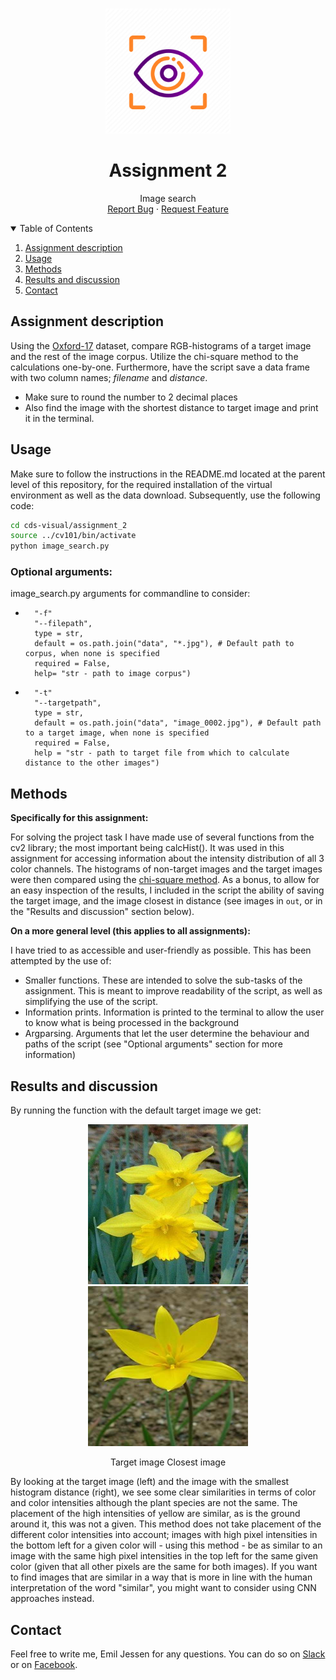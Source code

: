 <!-- PROJECT LOGO -->
<br />
<p align="center">
  <a href="https://github.com/emiltj/cds-visual-exam">
    <img src="../README_images/vis_logo.png" alt="Logo" width="200" height="200">
  </a>
  
  <h1 align="center">Assignment 2</h1>

  <p align="center">
    Image search
    <br />
    <a href="https://github.com/emiltj/cds-visual-exam/issues">Report Bug</a>
    ·
    <a href="https://github.com/emiltj/cds-visual-exam/issues">Request Feature</a>
  </p>
</p>

<!-- TABLE OF CONTENTS -->
<details open="open">
  <summary>Table of Contents</summary>
  <ol>
    <li><a href="#assignment-description">Assignment description</a></li>
    <li><a href="#usage">Usage</a></li>
    <li><a href="#methods">Methods</a></li>
    <li><a href="#results-and-discussion">Results and discussion</a></li>
    <li><a href="#contact">Contact</a></li>
  </ol>
</details>

<!-- ASSIGNMENT DESCRIPTION -->
## Assignment description

Using the [Oxford-17](https://www.robots.ox.ac.uk/~vgg/data/flowers/17/) dataset, compare RGB-histograms of a target image and the rest of the image corpus. Utilize the chi-square method to the calculations one-by-one. Furthermore, have the script save a data frame with two column names; _filename_ and _distance_. 

- Make sure to round the number to 2 decimal places
- Also find the image with the shortest distance to target image and print it in the terminal.

<!-- USAGE -->
## Usage

Make sure to follow the instructions in the README.md located at the parent level of this repository, for the required installation of the virtual environment as well as the data download.
Subsequently, use the following code:

```bash
cd cds-visual/assignment_2
source ../cv101/bin/activate
python image_search.py
```

### Optional arguments:

image_search.py arguments for commandline to consider:
-       "-f"
        "--filepath", 
        type = str,
        default = os.path.join("data", "*.jpg"), # Default path to corpus, when none is specified
        required = False,
        help= "str - path to image corpus")
-       "-t"
        "--targetpath",
        type = str, 
        default = os.path.join("data", "image_0002.jpg"), # Default path to a target image, when none is specified
        required = False,
        help = "str - path to target file from which to calculate distance to the other images")

<!-- METHODS -->
## Methods

**Specifically for this assignment:**

For solving the project task I have made use of several functions from the cv2 library; the most important being calcHist(). It was used in this assignment for accessing information about the intensity distribution of all 3 color channels.
The histograms of non-target images and the target images were then compared using the [chi-square method](https://docs.opencv.org/3.4/d6/dc7/group__imgproc__hist.html#gga994f53817d621e2e4228fc646342d386aa88d6751fb2bb79e07aa8c8717fda881).
As a bonus, to allow for an easy inspection of the results, I included in the script the ability of saving the target image, and the image closest in distance (see images in ```out```, or in the "Results and discussion" section below).

**On a more general level (this applies to all assignments):**

I have tried to as accessible and user-friendly as possible. This has been attempted by the use of:
- Smaller functions. These are intended to solve the sub-tasks of the assignment. This is meant to improve readability of the script, as well as simplifying the use of the script.
- Information prints. Information is printed to the terminal to allow the user to know what is being processed in the background
- Argparsing. Arguments that let the user determine the behaviour and paths of the script (see "Optional arguments" section for more information)


<!-- RESULTS AND DISCUSSION -->
## Results and discussion
By running the function with the default target image we get:
<p align="center"><a href="https://github.com/emiltj/cds-visual-exam/tree/main/assignment_2/out"><img src="./out/target_image.jpg" alt="Logo" width="256" height="256">   <img src="./out/closest_image.jpg" alt="Logo" width="256" height="256"></a></p>
<p align="center">Target image                 Closest image<p/>

By looking at the target image (left) and the image with the smallest histogram distance (right), we see some clear similarities in terms of color and color intensities although the plant species are not the same. The placement of the high intensities of yellow are similar, as is the ground around it, this was not a given. 
This method does not take placement of the different color intensities into account; images with high pixel intensities in the bottom left for a given color will - using this method - be as similar to an image with the same high pixel intensities in the top left for the same given color (given that all other pixels are the same for both images). If you want to find images that are similar in a way that is more in line with the human interpretation of the word "similar", you might want to consider using CNN approaches instead.


<!-- CONTACT -->
## Contact

Feel free to write me, Emil Jessen for any questions.
You can do so on [Slack](https://app.slack.com/client/T01908QBS9X/D01A1LFRDE0) or on [Facebook](https://www.facebook.com/emil.t.jessen/).
